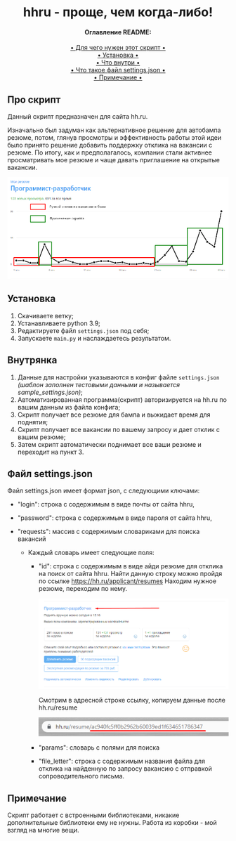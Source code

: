 <h1 align="center">
  hhru - проще, чем когда-либо!
</h1>


<h4 align="center">Оглавление README:</h4>
<div align="center">
    <a href="#про-скрипт"> • Для чего нужен этот скрипт • </a><br>
    <a href="#установка"> • Установка • </a><br>
    <a href="#внутрянка"> • Что внутри • </a><br>
    <a href="#файл-settingsjson"> • Что такое файл settings.json • </a><br>
    <a href="#примечание"> • Примечание • </a>
</div>


## Про скрипт
Данный скрипт предназначен для сайта hh.ru.

Изначально был задуман как альтернативное решение для автобампа резюме, потом, глянув просмотры и эффективность работы этой идеи было принято решение добавить поддержку отклика на вакансии с резюме. По итогу, как и предполагалось, компании стали активнее просматривать мое резюме и чаще давать приглашение на открытые вакансии.


![Красивая картиночка :)](/hhru.png)


## Установка
1. Скачиваете ветку;
2. Устанавливаете python 3.9;
3. Редактируете файл `settings.json` под себя;
4. Запускаете `main.py` и наслаждаетесь результатом.


## Внутрянка
1. Данные для настройки указываются в конфиг файле `settings.json` *(шаблон заполнен тестовыми данными и называется sample_settings.json)*;
2. Автоматизированная программа(скрипт) авторизируется на hh.ru по вашим данным из файла конфига;
3. Скрипт получает все резюме для бампа и выжидает время для поднятия;
4. Скрипт получает все вакансии по вашему запросу и дает отклик с вашим резюме;
5. Затем скрипт автоматически поднимает все ваши резюме и переходит на пункт 3.


## Файл settings.json
Файл settings.json имеет формат json, с следующими ключами:

* "login": строка с содержимым в виде почты от сайта hhru,

* "password": строка с содержимым в виде пароля от сайта hhru,

* "requests": массив с содержимым словариками для поиска вакансий
  * Каждый словарь имеет следующие поля:
    - "id": строка с содержимым в виде айди резюме для отклика на поиск от сайта hhru.
      Найти данную строку можно пройдя по ссылке https://hh.ru/applicant/resumes
      Находим нужное резюме, переходим по нему.

      ![Находим нужное резюме](/resume.png)

      Смотрим в адресной строке ссылку, копируем данные после hh.ru/resume

      ![Айди резюме](/resume2.png)

    - "params": словарь с полями для поиска

    - "file_letter": строка с содержимым названия файла для отклика на найденную по запросу вакансию с отправкой сопроводительного письма.


## Примечание
Скрипт работает с встроенными библиотеками, никакие дополнительные библиотеки ему не нужны.
Работа из коробки - мой взгляд на многие вещи.